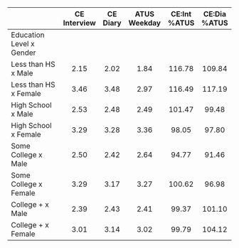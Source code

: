 
|                      | CE<br>Interview |  CE<br>Diary | ATUS<br>Weekday | CE:Int<br>%ATUS | CE:Dia<br>%ATUS |
| -------------------- | :----------: | :----------: | :----------: | :----------: | :----------: |
| Education Level x Gender |              |              |              |              |              |
| Less than HS x Male  |         2.15 |         2.02 |         1.84 |       116.78 |       109.84 |
| Less than HS x Female |         3.46 |         3.48 |         2.97 |       116.49 |       117.19 |
| High School x Male   |         2.53 |         2.48 |         2.49 |       101.47 |        99.48 |
| High School x Female |         3.29 |         3.28 |         3.36 |        98.05 |        97.80 |
| Some College x Male  |         2.50 |         2.42 |         2.64 |        94.77 |        91.46 |
| Some College x Female |         3.29 |         3.17 |         3.27 |       100.62 |        96.98 |
| College + x Male     |         2.39 |         2.43 |         2.41 |        99.37 |       101.10 |
| College + x Female   |         3.01 |         3.14 |         3.02 |        99.79 |       104.12 |

